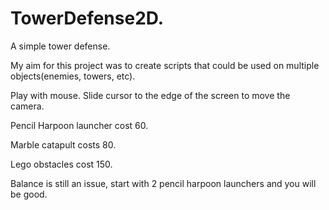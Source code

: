 # TowerDefense2D.
A simple tower defense. 

My aim for this project was to create scripts that could be used on multiple objects(enemies, towers, etc).

Play with mouse. Slide cursor to the edge of the screen to move the camera. 

Pencil Harpoon launcher cost 60.

Marble catapult costs 80.

Lego obstacles cost 150.

Balance is still an issue, start with 2 pencil harpoon launchers and you will be good.
